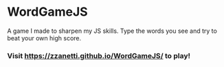 # WordGameJS

A game I made to sharpen my JS skills. Type the words you see and try to beat your own high score.

### Visit https://zzanetti.github.io/WordGameJS/ to play!
